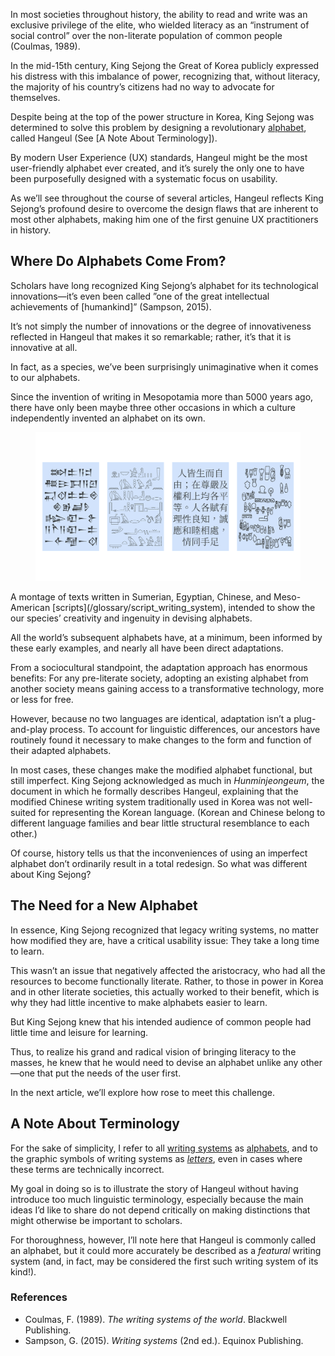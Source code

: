 In most societies throughout history, the ability to read and write was an exclusive privilege of the elite, who wielded literacy as an “instrument of social control” over the non-literate population of common people (Coulmas, 1989).

In the mid-15th century, King Sejong the Great of Korea publicly expressed his distress with this imbalance of power, recognizing that, without literacy, the majority of his country’s citizens had no way to advocate for themselves.

Despite being at the top of the power structure in Korea, King Sejong was determined to solve this problem by designing a revolutionary [alphabet](/glossary/alphabet), called Hangeul (See [A Note About Terminology]).

By modern User Experience (UX) standards, Hangeul might be the most user-friendly alphabet ever created, and it’s surely the only one to have been purposefully designed with a systematic focus on usability.

As we’ll see throughout the course of several articles, Hangeul reflects King Sejong’s profound desire to overcome the design flaws that are inherent to most other alphabets, making him one of the first genuine UX practitioners in history.

## Where Do Alphabets Come From?

Scholars have long recognized King Sejong’s alphabet for its technological innovations—it’s even been called ”one of the great intellectual achievements of [humankind]” (Sampson, 2015).

It’s not simply the number of innovations or the degree of innovativeness reflected in Hangeul that makes it so remarkable; rather, it’s that it is innovative at all.

In fact, as a species, we’ve been surprisingly unimaginative when it comes to our alphabets.

Since the invention of writing in Mesopotamia more than 5000 years ago, there have only been maybe three other occasions in which a culture independently invented an alphabet on its own.

<figure>

![Texts in four scripts.](images/thumbnail.svg)

</figure>
<figcaption>A montage of texts written in Sumerian, Egyptian, Chinese, and Meso-American [scripts](/glossary/script_writing_system), intended to show the our species’ creativity and ingenuity in devising alphabets.</figcaption>

All the world’s subsequent alphabets have, at a minimum, been informed by these early examples, and nearly all have been direct adaptations.

From a sociocultural standpoint, the adaptation approach has enormous benefits: For any pre-literate society, adopting an existing alphabet from another society means gaining access to a transformative technology, more or less for free.

However, because no two languages are identical, adaptation isn’t a plug-and-play process. To account for linguistic differences, our ancestors have routinely found it necessary to make changes to the form and function of their adapted alphabets.

In most cases, these changes make the modified alphabet functional, but still imperfect. King Sejong acknowledged as much in *Hunminjeongeum*, the document in which he formally describes Hangeul, explaining that the modified Chinese writing system traditionally used in Korea was not well-suited for representing the Korean language. (Korean and Chinese belong to different language families and bear little structural resemblance to each other.)

Of course, history tells us that the inconveniences of using an imperfect alphabet don’t ordinarily result in a total redesign. So what was different about King Sejong?

## The Need for a New Alphabet

In essence, King Sejong recognized that legacy writing systems, no matter how modified they are, have a critical usability issue: They take a long time to learn.

This wasn’t an issue that negatively affected the aristocracy, who had all the resources to become functionally literate. Rather, to those in power in Korea and in other literate societies, this actually worked to their benefit, which is why they had little incentive to make alphabets easier to learn.

But King Sejong knew that his intended audience of common people had little time and leisure for learning.

Thus, to realize his grand and radical vision of bringing literacy to the masses, he knew that he would need to devise an alphabet unlike any other—one that put the needs of the user first.

In the next article, we’ll explore how rose to meet this challenge.

## A Note About Terminology

For the sake of simplicity, I refer to all [writing systems](/glossary/script_writing_system) as [alphabets](/glossary/alphabet), and to the graphic symbols of writing systems as [*letters*](/glossary/letters), even in cases where these terms are technically incorrect.

My goal in doing so is to illustrate the story of Hangeul without having introduce too much linguistic terminology, especially because the main ideas I’d like to share do not depend critically on making distinctions that might otherwise be important to scholars.

For thoroughness, however, I’ll note here that Hangeul is commonly called an alphabet, but it could more accurately be described as a *featural* writing system (and, in fact, may be considered the first such writing system of its kind!).

### References

- Coulmas, F. (1989). *The writing systems of the world*. Blackwell Publishing.
- Sampson, G. (2015). *Writing systems* (2nd ed.). Equinox Publishing.

